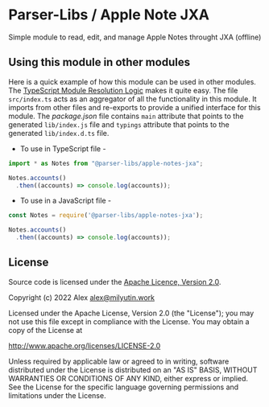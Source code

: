 Parser-Libs / Apple Note JXA
===================

Simple module to read, edit, and manage Apple Notes throught JXA (offline)

## Using this module in other modules

Here is a quick example of how this module can be used in other modules. The [TypeScript Module Resolution Logic](https://www.typescriptlang.org/docs/handbook/module-resolution.html) makes it quite easy. The file `src/index.ts` acts as an aggregator of all the functionality in this module. It imports from other files and re-exports to provide a unified interface for this module. The _package.json_ file contains `main` attribute that points to the generated `lib/index.js` file and `typings` attribute that points to the generated `lib/index.d.ts` file.



- To use in TypeScript file -

```ts
import * as Notes from "@parser-libs/apple-notes-jxa";

Notes.accounts()
  .then((accounts) => console.log(accounts));
```

- To use in a JavaScript file -

```js
const Notes = require('@parser-libs/apple-notes-jxa');

Notes.accounts()
  .then((accounts) => console.log(accounts));
```

## License

Source code is licensed under the [Apache Licence, Version 2.0](http://www.apache.org/licenses/LICENSE-2.0.html).

Copyright (c) 2022 Alex <alex@milyutin.work>

Licensed under the Apache License, Version 2.0 (the "License");
you may not use this file except in compliance with the License.
You may obtain a copy of the License at

http://www.apache.org/licenses/LICENSE-2.0

Unless required by applicable law or agreed to in writing, software
distributed under the License is distributed on an "AS IS" BASIS,
WITHOUT WARRANTIES OR CONDITIONS OF ANY KIND, either express or implied.
See the License for the specific language governing permissions and
limitations under the License.
